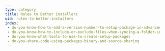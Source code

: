 ```yaml
---
type: category
title: Rules to Better Installers
uid: rules-to-better-installers
index:
 - do-you-know-how-to-add-a-version-number-to-setup-package-in-advanced-installer
 - do-you-know-how-to-include-or-exclude-files-when-syncing-a-folder-in-advanced-installer
 - do-you-know-what-tools-to-use-to-create-setup-packages
 - do-you-share-code-using-packages-binary-and-source-sharing
---
```




